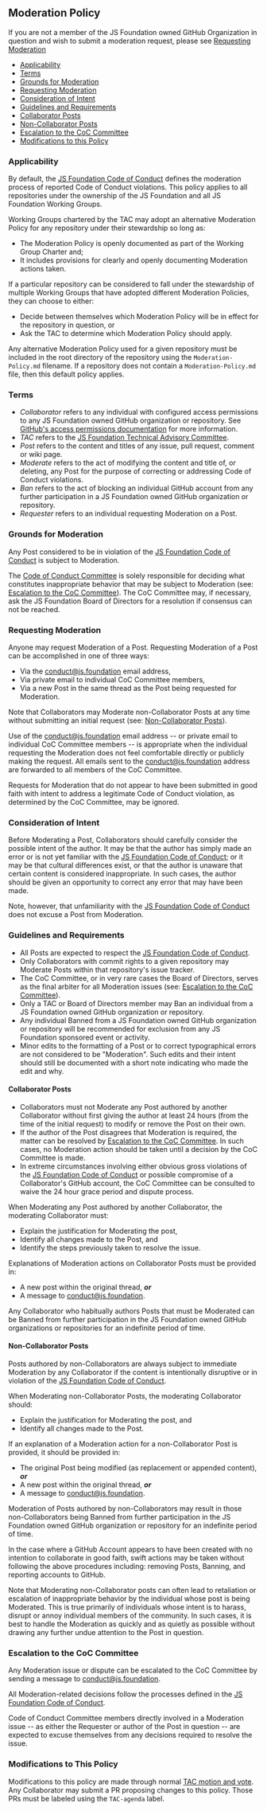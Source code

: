 ## Moderation Policy

If you are not a member of the JS Foundation owned GitHub Organization in
question and wish to submit a moderation request, please see
[Requesting Moderation](#requesting-moderation)

* [Applicability](#applicability)
* [Terms](#terms)
* [Grounds for Moderation](#grounds-for-moderation)
* [Requesting Moderation](#requesting-moderation)
* [Consideration of Intent](#consideration-of-intent)
* [Guidelines and Requirements](#guidelines-and-requirements)
 * [Collaborator Posts](#collaborator-posts)
 * [Non-Collaborator Posts](#non-collaborator-posts)
* [Escalation to the CoC Committee](#escalation-to-the-coc-committee)
* [Modifications to this Policy](#modifications-to-this-policy)

### Applicability

By default, the [JS Foundation Code of Conduct][] defines the moderation
process of reported Code of Conduct violations. This policy applies to all
repositories under the ownership of the JS Foundation and all JS Foundation
Working Groups.

Working Groups chartered by the TAC may adopt an alternative Moderation Policy
for any repository under their stewardship so long as:
* The Moderation Policy is openly documented as part of the Working Group
Charter and;
* It includes provisions for clearly and openly documenting Moderation actions
taken.

If a particular repository can be considered to fall under the stewardship of
multiple Working Groups that have adopted different Moderation Policies, they
can choose to either:
* Decide between themselves which Moderation Policy will be in effect for the
repository in question, or
* Ask the TAC to determine which Moderation Policy should apply.

Any alternative Moderation Policy used for a given repository must be included
in the root directory of the repository using the `Moderation-Policy.md`
filename. If a repository does not contain a `Moderation-Policy.md` file,
then this default policy applies.

### Terms

* *Collaborator* refers to any individual with configured access permissions to
any JS Foundation owned GitHub organization or repository. See
[GitHub's access permissions documentation][] for more information.
* *TAC* refers to the [JS Foundation Technical Advisory Committee][].
* *Post* refers to the content and titles of any issue, pull request, comment or
wiki page.
* *Moderate* refers to the act of modifying the content and title of, or
deleting, any Post for the purpose of correcting or addressing Code of Conduct
violations.
* *Ban* refers to the act of blocking an individual GitHub account from any
further participation in a JS Foundation owned GitHub organization or
repository.
* *Requester* refers to an individual requesting Moderation on a Post.

### Grounds for Moderation

Any Post considered to be in violation of the
[JS Foundation Code of Conduct][] is subject to Moderation.

The [Code of Conduct Committee][] is solely responsible for deciding what
constitutes inappropriate behavior that may be subject to Moderation (see:
[Escalation to the CoC Committee][]). The CoC Committee may, if necessary, ask
the JS Foundation Board of Directors for a resolution if consensus can not
be reached.

### Requesting Moderation

Anyone may request Moderation of a Post. Requesting Moderation of a Post can be
accomplished in one of three ways:

* Via the [conduct@js.foundation][] email address,
* Via private email to individual CoC Committee members,
* Via a new Post in the same thread as the Post being requested for Moderation.

Note that Collaborators may Moderate non-Collaborator Posts at any time without
submitting an initial request (see: [Non-Collaborator Posts][]).

Use of the [conduct@js.foundation][] email address -- or private email to
individual CoC Committee members -- is appropriate when the individual
requesting the Moderation does not feel comfortable directly or publicly making
the request. All emails sent to the [conduct@js.foundation][] address are forwarded
to all members of the CoC Committee.

Requests for Moderation that do not appear to have been submitted in good faith
with intent to address a legitimate Code of Conduct violation, as determined by
the CoC Committee, may be ignored.

### Consideration of Intent

Before Moderating a Post, Collaborators should carefully consider the possible
intent of the author. It may be that the author has simply made an error or is
not yet familiar with the [JS Foundation Code of Conduct][]; or it may be
that cultural differences exist, or that the author is unaware that certain
content is considered inappropriate. In such cases, the author should be given
an opportunity to correct any error that may have been made.

Note, however, that unfamiliarity with the [JS Foundation Code of Conduct][]
does not excuse a Post from Moderation.

### Guidelines and Requirements

* All Posts are expected to respect the [JS Foundation Code of Conduct][].
* Only Collaborators with commit rights to a given repository may Moderate Posts
within that repository's issue tracker.
* The CoC Committee, or in very rare cases the Board of Directors, serves as the
final arbiter for all Moderation issues (see:
[Escalation to the CoC Committee][]).
* Only a TAC or Board of Directors member may Ban an individual from a JS
Foundation owned GitHub organization or repository.
* Any individual Banned from a JS Foundation owned GitHub organization or
repository will be recommended for exclusion from any JS Foundation
sponsored event or activity.
* Minor edits to the formatting of a Post or to correct typographical errors are
not considered to be "Moderation". Such edits and their intent should still be
documented with a short note indicating who made the edit and why.

#### Collaborator Posts

* Collaborators must not Moderate any Post authored by another Collaborator
without first giving the author at least 24 hours (from the time of the initial
request) to modify or remove the Post on their own.
* If the author of the Post disagrees that Moderation is required, the matter
can be resolved by [Escalation to the CoC Committee][]. In such cases, no
Moderation action should be taken until a decision by the CoC Committee is made.
* In extreme circumstances involving either obvious gross violations of the
[JS Foundation Code of Conduct][] or possible compromise of a Collaborator's
GitHub account, the CoC Committee can be consulted to waive the 24 hour grace
period and dispute process.

When Moderating any Post authored by another Collaborator, the moderating
Collaborator must:
* Explain the justification for Moderating the post,
* Identify all changes made to the Post, and
* Identify the steps previously taken to resolve the issue.

Explanations of Moderation actions on Collaborator Posts must be provided in:
* A new post within the original thread, ***or***
* A message to [conduct@js.foundation][].

Any Collaborator who habitually authors Posts that must be Moderated can be
Banned from further participation in the JS Foundation owned GitHub
organizations or repositories for an indefinite period of time.

#### Non-Collaborator Posts

Posts authored by non-Collaborators are always subject to immediate Moderation
by any Collaborator if the content is intentionally disruptive or in violation
of the [JS Foundation Code of Conduct][].

When Moderating non-Collaborator Posts, the moderating Collaborator should:
* Explain the justification for Moderating the post, and
* Identify all changes made to the Post.

If an explanation of a Moderation action for a non-Collaborator Post is
provided, it should be provided in:
* The original Post being modified (as replacement or appended content),
***or***
* A new post within the original thread, ***or***
* A message to [conduct@js.foundation][].

Moderation of Posts authored by non-Collaborators may result in those
non-Collaborators being Banned from further participation in the JS Foundation
owned GitHub organization or repository for an indefinite period of time.

In the case where a GitHub Account appears to have been created with no
intention to collaborate in good faith, swift actions may be taken without
following the above procedures including: removing Posts, Banning, and reporting
accounts to GitHub.

Note that Moderating non-Collaborator posts can often lead to retaliation or
escalation of inappropriate behavior by the individual whose post is being
Moderated. This is true primarily of individuals whose intent is to harass,
disrupt or annoy individual members of the community. In such cases, it is best
to handle the Moderation as quickly and as quietly as possible without drawing
any further undue attention to the Post in question.

### Escalation to the CoC Committee

Any Moderation issue or dispute can be escalated to the CoC Committee by
sending a message to [conduct@js.foundation][].

All Moderation-related decisions follow the processes defined in the
[JS Foundation Code of Conduct][].

Code of Conduct Committee members directly involved in a Moderation issue -- as
either the Requester or author of the Post in question -- are expected to excuse
themselves from any decisions required to resolve the issue.

### Modifications to This Policy

Modifications to this policy are made through normal [TAC motion and vote][].
Any Collaborator may submit a PR proposing changes to this policy. Those PRs
must be labeled using the `TAC-agenda` label.

[JS Foundation Code of Conduct]: https://js.foundation/conduct/
[GitHub's access permissions documentation]: https://help.github.com/articles/what-are-the-different-access-permissions/
[JS Foundation Technical Advisory Committee]: https://github.com/JSFoundation/TAC/
[Code of Conduct Committee]: https://js.foundation/conduct/committee/
[Escalation to the CoC Committee]: #escalation-to-the-coc-committee
[conduct@js.foundation]: mailto:conduct@js.foundation
[Non-Collaborator Posts]: #non-collaborator-posts
[TAC motion and vote]: https://github.com/JSFoundation/TAC/blob/master/CB-Charter.md#section-8-voting

